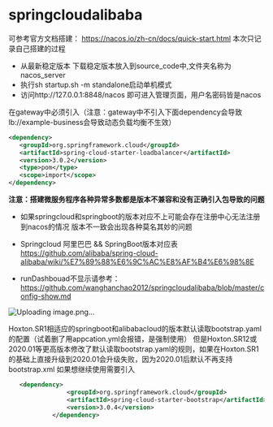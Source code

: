 # springcloudalibaba
可参考官方文档搭建： https://nacos.io/zh-cn/docs/quick-start.html
本次只记录自己搭建的过程
- 从最新稳定版本 下载稳定版本放入到source_code中,文件夹名称为nacos_server
- 执行sh startup.sh -m standalone启动单机模式
- 访问http://127.0.0.1:8848/nacos 即可进入管理页面，用户名密码皆是nacos
 
在gateway中必须引入（注意：gateway中不引入下面dependency会导致lb://example-business会导致动态负载均衡不生效）
```xml
<dependency>
   <groupId>org.springframework.cloud</groupId>
   <artifactId>spring-cloud-starter-loadbalancer</artifactId>
   <version>3.0.2</version>
   <type>pom</type>
   <scope>import</scope>
</dependency>
```

**注意：搭建微服务程序各种异常多数都是版本不兼容和没有正确引入包导致的问题**

- 如果springcloud和springboot的版本对应不上可能会存在注册中心无法注册到nacos的情况
版本不一致会出现各种莫名其妙的问题

- Springcloud 阿里巴巴 && SpringBoot版本对应表
https://github.com/alibaba/spring-cloud-alibaba/wiki/%E7%89%88%E6%9C%AC%E8%AF%B4%E6%98%8E

 
- runDashbouad不显示请参考：
 https://github.com/wanghanchao2012/springcloudalibaba/blob/master/config-show.md

![Uploading image.png…]()

Hoxton.SR1相适应的springboot和alibabacloud的版本默认读取bootstrap.yaml的配置（试着删了用appcation.yml会报错，是强制使用）
但是Hoxton.SR12或2020.01等更高版本修改了默认读取bootstrap.yaml的规则，如果在Hoxton.SR1的基础上直接升级到2020.01会升级失败，因为2020.01后默认不再支持bootstrap.xml
如果想继续使用需要引入
```xml
   <dependency>
				<groupId>org.springframework.cloud</groupId>
				<artifactId>spring-cloud-starter-bootstrap</artifactId>
				<version>3.0.4</version>
			</dependency>
```

